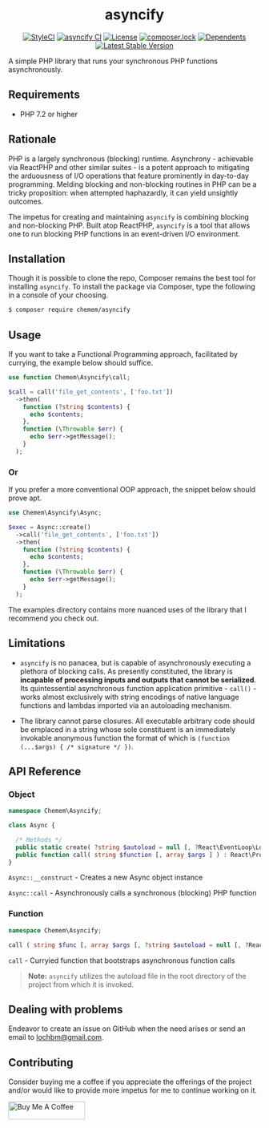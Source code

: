 <h1 align="center">asyncify</h1>

<span style="display:block;text-align:center;" align="center">

[![StyleCI](https://github.styleci.io/repos/365018048/shield?branch=master)](https://github.styleci.io/repos/365018048?branch=master)
[![asyncify CI](https://github.com/ace411/asyncify/actions/workflows/ci.yml/badge.svg)](https://github.com/ace411/asyncify/actions/workflows/ci.yml)
[![License](http://poser.pugx.org/chemem/asyncify/license)](https://packagist.org/packages/chemem/asyncify)
[![composer.lock](http://poser.pugx.org/chemem/asyncify/composerlock)](https://packagist.org/packages/chemem/asyncify)
[![Dependents](http://poser.pugx.org/chemem/asyncify/dependents)](https://packagist.org/packages/chemem/asyncify)
[![Latest Stable Version](http://poser.pugx.org/chemem/asyncify/v)](https://packagist.org/packages/chemem/asyncify)

</span>

A simple PHP library that runs your synchronous PHP functions asynchronously.

## Requirements

- PHP 7.2 or higher

## Rationale

PHP is a largely synchronous (blocking) runtime. Asynchrony - achievable via ReactPHP and other similar suites - is a potent approach to mitigating the arduousness of I/O operations that feature prominently in day-to-day programming. Melding blocking and non-blocking routines in PHP can be a tricky proposition: when attempted haphazardly, it can yield unsightly outcomes.

The impetus for creating and maintaining `asyncify` is combining blocking and non-blocking PHP. Built atop ReactPHP, `asyncify` is a tool that allows one to run blocking PHP functions in an event-driven I/O environment.

## Installation

Though it is possible to clone the repo, Composer remains the best tool for installing `asyncify`. To install the package via Composer, type the following in a console of your choosing.

```sh
$ composer require chemem/asyncify
```

## Usage

If you want to take a Functional Programming approach, facilitated by currying, the example below should suffice.

```php
use function Chemem\Asyncify\call;

$call = call('file_get_contents', ['foo.txt'])
  ->then(
    function (?string $contents) {
      echo $contents;
    },
    function (\Throwable $err) {
      echo $err->getMessage();
    }
  );
```

### Or

If you prefer a more conventional OOP approach, the snippet below should prove apt.

```php
use Chemem\Asyncify\Async;

$exec = Async::create()
  ->call('file_get_contents', ['foo.txt'])
  ->then(
    function (?string $contents) {
      echo $contents;
    },
    function (\Throwable $err) {
      echo $err->getMessage();
    }
  );
```

The examples directory contains more nuanced uses of the library that I recommend you check out.

## Limitations

- `asyncify` is no panacea, but is capable of asynchronously executing a plethora of blocking calls. As presently constituted, the library is **incapable of processing inputs and outputs that cannot be serialized**. Its quintessential asynchronous function application primitive - `call()` - works almost exclusively with string encodings of native language functions and lambdas imported via an autoloading mechanism.

- The library cannot parse closures. All executable arbitrary code should be emplaced in a string whose sole constituent is an immediately invokable anonymous function the format of which is `(function (...$args) { /* signature */ })`.

## API Reference

### Object

```php
namespace Chemem\Asyncify;

class Async {

  /* Methods */
  public static create( ?string $autoload = null [, ?React\EventLoop\LoopInterface $rootDir = null ] ) : Async;
  public function call( string $function [, array $args ] ) : React\Promise\PromiseInterface;
}
```

`Async::__construct` - Creates a new Async object instance

`Async::call` - Asynchronously calls a synchronous (blocking) PHP function

### Function

```php
namespace Chemem\Asyncify;

call ( string $func [, array $args [, ?string $autoload = null [, ?React\EventLoop\LoopInterface $args = null ] ] ] ) : React\Promise\PromiseInterface;
```

`call` - Curryied function that bootstraps asynchronous function calls

> **Note:** `asyncify` utilizes the autoload file in the root directory of the project from which it is invoked.

## Dealing with problems

Endeavor to create an issue on GitHub when the need arises or send an email to lochbm@gmail.com.

## Contributing

Consider buying me a coffee if you appreciate the offerings of the project and/or would like to provide more impetus for me to continue working on it.

<a href="https://www.buymeacoffee.com/agiroLoki" target="_blank"><img src="https://cdn.buymeacoffee.com/buttons/lato-white.png" alt="Buy Me A Coffee" style="height: 36px !important;width: 153px !important;" /></a>
